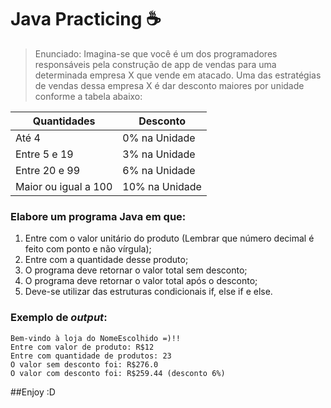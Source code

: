 # Java Practicing :coffee:
>Enunciado: Imagina-se que você é um dos programadores responsáveis pela construção de app de vendas para uma determinada empresa X que vende em atacado. Uma das estratégias de vendas dessa empresa X é dar desconto maiores por unidade conforme a tabela abaixo:

Quantidades   |    Desconto 
-----------   |    ---------
Até 4         | 0% na Unidade 
Entre 5 e 19  | 3% na Unidade
Entre 20 e 99 | 6% na Unidade 
Maior ou igual a 100 | 10% na Unidade

### Elabore um programa Java em que:
1.	Entre com o valor unitário do produto (Lembrar que número decimal é feito com ponto e não vírgula);
2.	Entre com a quantidade desse produto;
3.	O programa deve retornar o valor total sem desconto;
4.	O programa deve retornar o valor total após o desconto;
5. Deve-se utilizar das estruturas condicionais if, else if e else.

### Exemplo de _output_:
 ```
Bem-vindo à loja do NomeEscolhido =)!!
Entre com valor de produto: R$12
Entre com quantidade de produtos: 23
O valor sem desconto foi: R$276.0
O valor com desconto foi: R$259.44 (desconto 6%)
```

##Enjoy :D
